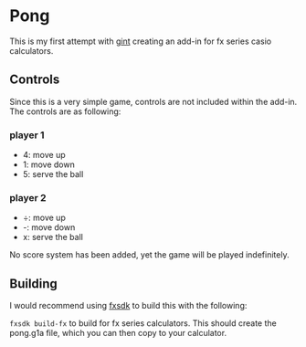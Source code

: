 # Pong

This is my first attempt with [gint](https://gitea.planet-casio.com/Lephenixnoir/gint) creating an add-in for fx series casio calculators.

## Controls

Since this is a very simple game, controls are not included within the add-in. The controls are as following:

### player 1 
- 4: move up
- 1: move down 
- 5: serve the ball
### player 2
- ÷: move up
- -: move down 
- x: serve the ball

No score system has been added, yet the game will be played indefinitely.

## Building

I would recommend using [fxsdk](https://gitea.planet-casio.com/Lephenixnoir/fxsdk) to build this with the following:

`fxsdk build-fx` 
to build for fx series calculators. This should create the pong.g1a file, which you can then copy to your calculator.


